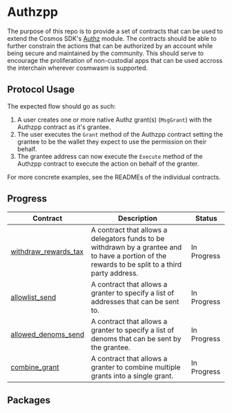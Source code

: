 # Authzpp

The purpose of this repo is to provide a set of contracts that can be used to extend the Cosmos SDK's [Authz](https://docs.cosmos.network/main/modules/authz) module. The contracts should be able to further constrain the actions that can be authorized by an account while being secure and maintained by the community. This should serve to encourage the proliferation of non-custodial apps that can be used accross the interchain wherever cosmwasm is supported.

## Protocol Usage

The expected flow should go as such:

1. A user creates one or more native Authz grant(s) (`MsgGrant`) with the Authzpp contract as it's grantee.
2. The user executes the `Grant` method of the Authzpp contract setting the grantee to be the wallet they expect to use the permission on their behalf.
3. The grantee address can now execute the `Execute` method of the Authzpp contract to execute the action on behalf of the granter.

For more concrete examples, see the READMEs of the individual contracts.

## Progress

| Contract                                                         | Description                                                                                                                                       | Status      |
| ---------------------------------------------------------------- | ------------------------------------------------------------------------------------------------------------------------------------------------- | ----------- |
| [withdraw_rewards_tax](contracts/withdraw_rewards_tax/README.md) | A contract that allows a delegators funds to be withdrawn by a grantee and to have a portion of the rewards to be split to a third party address. | In Progress |
| [allowlist_send](contracts/allowlist_send/README.md)             | A contract that allows a granter to specify a list of addresses that can be sent to.                                                              | In Progress |
| [allowed_denoms_send](contracts/allowed_denoms_send/README.md)   | A contract that allows a granter to specify a list of denoms that can be sent by the grantee.                                                     | In Progress |
| [combine_grant](contracts/combine_grant/README.md)               | A contract that allows a granter to combine multiple grants into a single grant.                                                                  | In Progress |

## Packages
